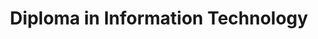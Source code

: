 ---
title: Diploma in Information Technology
category: "undergraduate-programme"
code_kl: KPT/JPS(N/482/4/0213)(MQA/PA14019)12/27
code_pg: KPT/JPS(N/482/4/0227)(MQA/PA14312)05/27
intake: 16 Jan, 15 Jun & 24 Aug
note:
new_programme: true
---